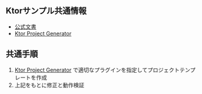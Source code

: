Ktorサンプル共通情報
---

- [公式文書](https://ktor.io/docs/welcome.html)
- [Ktor Project Generator](https://start.ktor.io/)


共通手順
---
1. [Ktor Project Generator](https://start.ktor.io/) で適切なプラグインを指定してプロジェクトテンプレートを作成
2. 上記をもとに修正と動作検証

